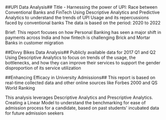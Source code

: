 ##UPI Data Analysis##
Title - Harnessing the power of UPI: Race between Conventional Banks and FinTech
Using Descriptive Analytics and Predictive Analytics to understand the trends of UPI Usage and its repercussions faced by conventional banks
The data is based on the period: 2020 to 2022

Brief: 
This report focuses on how Personal Banking has seen a major shift in payments across India and how fintech is challenging Brick and Mortar Banks in customer migration


##Divvy Bikes Data Analysis##
Publicly available data for 2017 Q1 and Q2
Using Descriptive Analytics to focus on trends of the usage, the bottlenecks, and how they can improve their services to support the gender disproportion of its service utilization


##Enhancing Efficacy in University Admissions##
This report is based on real-time collected data and other online sources like Forbes 2000 and QS World Ranking

This analysis leverages Descriptive Analytics and Prescriptive Analytics. Creating a Linear Model to understand the benchmarking for ease of admission process for a candidate, based on past students' incubated data for future admission seekers
